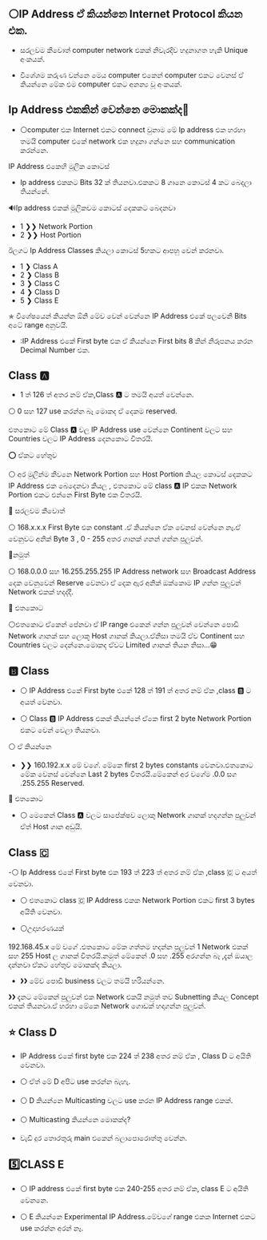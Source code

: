 ## ⚪IP Address ඒ කියන්නෙ Internet Protocol කියන එක.

- සරලවම කීවොත් computer network එකක් නිවැරදිව හදුනාගත හැකි Unique අංකයක්.
 
- විශේශම කරුණ වන්නෙ මෙය computer එකෙන් computer එකට වෙනස් ඒ කියන්නෙ මේක එම computer එකට අනන්‍ය වූ අංකයක්.
 
## Ip Address එකකින් වෙන්නෙ මොකක්ද🤒

- ⚪computer එක Internet එකට connect වුනාම මේ Ip address එක හරහා තමයි computer එකේ network එක හදුනා ගන්නෙ සහ communication කරන්නෙ.

IP Address එකෙහි මූලික කොටස්


- Ip address එකකට Bits 32 ක් තියනවා.එකකට 8 ගානෙ කොටස් 4 කට බෙදලා තියන්නේ.

🔊Ip address එකක් මූලිකවම කොටස් දෙකකට බෙදනවා


- 1  ❯❯  Network Portion
- 2  ❯❯  Host Portion

ඊලගට Ip Address Classes කියලා කොටස් 5හකට ආපහු වෙන් කරනවා.


- 1  ❯ Class A
- 2  ❯ Class B
- 3  ❯ Class C
- 4  ❯ Class D
- 5  ❯ Class E

✯ විශේෂයෙන් කියන්න ඕනි මේව වෙන් වෙන්නෙ IP Address එකේ පලවෙනි Bits අටේ  range අනුවයි.

- :IP Address එකේ First byte එක ඒ කියන්නෙ First bits 8 කින් නිරූපනය කරන Decimal Number එක.

## Class 🅰️

- 1 ත් 126 ත් අතර නම් ඒක,Class 🅰️ ට තමයි අයත් වෙන්නෙ.


⚪ 0 සහ 127 use කරන්න බෑ මොකද ඒ දෙකම reserved.

එතකොට මේ Class 🅰️ වල IP Address use වෙන්නෙ Continent වලට සහ Countries වලට IP Address දෙනකොට විතරයි.

⭕ ඒකට හේතුව


⚪ අර මුලින්ම කීවනෙ Network Portion සහ Host Portion කියල කොටස් දෙකකට IP Address එක බෙදෙනවා කියල , එතකොට මේ class 🅰️ IP එකක Network Portion එකට එන්නෙ First Byte එක විතරයි.

🔵 සරලවම කීවොත්


⚪ 168.x.x.x First Byte එක constant .ඒ කියන්නෙ ඒක වෙනස් වෙන්නෙ නෑ.ඒ වෙනුවට අනික් Byte 3 , 0 - 255 අතර ගානක් ගනන් ගන්න පුලුවන්.

🔹නමුත්


⚪ 168.0.0.0 සහ 16.255.255.255 IP Address network සහ Broadcast Address දෙක වෙනුවෙන් Reserve වෙනවා ඒ දෙක ඇර අනික් ඔක්කොම IP ගන්න පුලුවන් Network එකක් හදද්දී.

🔷 එතකොට

⚪එතකොට ඒකෙන් පේනවා ඒ IP range එකෙන් ගන්න පුලුවන් වෙන්නෙ පොඩි Network ගානක් සහ ලොකූ Host ගානක් කියලා.ඒනිසා තමයි ඒව Continent සහ Countries වලට දෙන්නෙ.මොකද ඒවට Limited ගානක් තියන නිසා...😁


## 🅱️ Class 


- ⚪ IP Address එකේ First byte එකේ 128 ත් 191 ත් අතර නම් ඒක ,class 🅱️ ට අයත් වෙනවා.

- ⚪ Class 🅱️ IP Address එකක් කියන්නේ ඒකෙ first 2 byte Network Portion එකට වෙන් වෙලා තියනවා.



⚪ ඒ කියන්නෙ



- ❯❯ 160.192.x.x මේ වගේ. මේකෙ first 2 bytes constants වෙනවා.එතකොට මේක වෙනස් වෙන්නෙ Last 2 bytes විතරයි.මේකෙන් අර වගේම .0.0 සග .255.255 Reserved.



🔷 එතකොට

 

- ⚪ මෙකෙන් Class 🅰️ වලට සාපේක්ෂව ලොකු Network ගානක් හදගන්න පුලුවන් ඒත් Host ගාන අඩුයි.


## Class 🇨 


-⚪ Ip Address එකේ First byte එක 193 ත් 223 ත් අතර නම් ඒක ,class 🇨 ට අයත් වෙනවා.


- ⚪ එතකොට class 🇨 IP Address එකක Network Portion එකට first 3 bytes අයිති වෙනවා.


- ⚪උදාහරණයක්

192.168.45.x මේ වගේ .එතකොට මේක ගත්තම හදන්න පුලුවන් 1 Network එකක් සහ 255 Host ල ගානක් විතරයි.නමුත් මේකෙන් .0 සහ .255 අරගන්න බෑ ,දැන් ඔයාල දන්නවා ඒකට හේතුව මොකක්ද කියලා.


- ❯❯ මේව පොඩි business වලට තමයි හරියන්නෙ.

❯❯ දැනට මේකෙන් පුලුවන් එක Network එකයි නමුත් තව Subnetting කියල Concept එකක් තියනවා.ඒ හරහා මේකෙ Network ගොඩක් හදාගන්න පුලුවන්.


## ⭐ Class  D


- IP Address එකේ first byte එක 224 ත් 238 අතර නම් ඒක , Class  D ට අයිති වෙනවා.


- ⚪ ඒත් මේ D අපිට use කරන්න බැහැ.

- ⚪ D කියන්නෙ Multicasting වලට use කරන IP Address range එකක්.

- ⚪  Multicasting කියන්නෙ මොකක්ද?

- වැඩි දුර තොරතුරු main එකෙන් බලාපොරොත්තු වෙන්න.



## 5️⃣CLASS E

- ⚪  IP address එකේ first byte එක 240-255 අතර නම් ඒක, class E ට අයිති වෙනනෙ.

- ⚪ E කියන්නෙ Experimental IP Address.මේවගේ range එකක Internet එකට use කරන්න අරන් නෑ.
